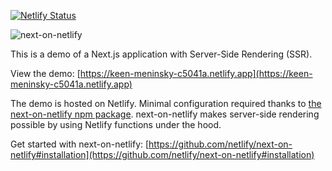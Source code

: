 [![Netlify Status](https://api.netlify.com/api/v1/badges/ff3c4a25-c35d-494f-877e-b8ad913f7d09/deploy-status)](https://app.netlify.com/sites/keen-meninsky-c5041a/deploys)

![next-on-netlify](https://github.com/netlify/next-on-netlify/blob/main/next-on-netlify.png)

This is a demo of a Next.js application with Server-Side Rendering (SSR).

View the demo: [https://keen-meninsky-c5041a.netlify.app](https://keen-meninsky-c5041a.netlify.app)

The demo is hosted on Netlify. Minimal configuration required thanks to [the next-on-netlify npm package](https://www.npmjs.com/package/next-on-netlify).
next-on-netlify makes server-side rendering possible by using Netlify functions under the hood.

Get started with next-on-netlify: [https://github.com/netlify/next-on-netlify#installation](https://github.com/netlify/next-on-netlify#installation)
